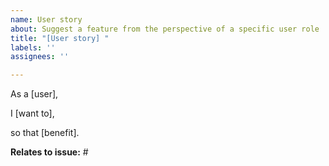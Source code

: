 ```yaml
---
name: User story
about: Suggest a feature from the perspective of a specific user role
title: "[User story] "
labels: ''
assignees: ''

---
```


As a [user], 

I [want to], 

so that [benefit].


**Relates to issue:** #
